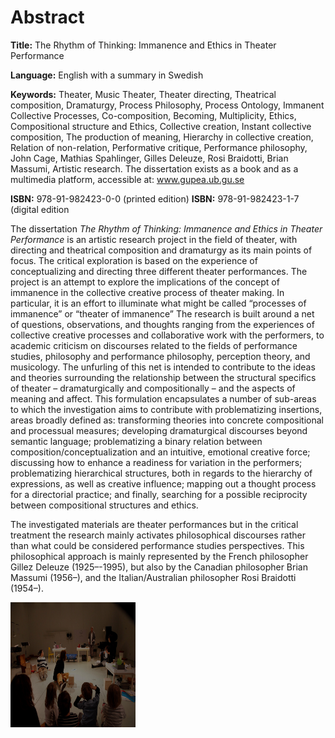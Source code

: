 # Abstract
**Title:** The Rhythm of Thinking: Immanence and Ethics in Theater Performance

**Language:** English with a summary in Swedish

**Keywords:** Theater, Music Theater, Theater directing, Theatrical composition, Dramaturgy, Process Philosophy, Process Ontology, Immanent Collective Processes, Co-composition, Becoming, Multiplicity, Ethics, Compositional structure and Ethics, Collective creation, Instant collective composition, The production of meaning, Hierarchy in collective creation, Relation of non-relation, Performative critique, Performance philosophy, John Cage, Mathias Spahlinger, Gilles Deleuze, Rosi Braidotti, Brian Massumi, Artistic research.
The dissertation exists as a book and as a multimedia platform, accessible at: www.gupea.ub.gu.se

**ISBN:** 978-91-982423-0-0 (printed edition)
**ISBN:**  978-91-982423-1-7 (digital edition

The dissertation *The Rhythm of Thinking: Immanence and Ethics in Theater Performance* is an artistic research project in the field of theater, with directing and theatrical composition and dramaturgy as its main points of focus. The critical exploration is based on the experience of conceptualizing and directing three different theater performances. The project is an attempt to explore the implications of the concept of immanence in the collective creative process of theater making. In particular, it is an effort to illuminate what might be called “processes of immanence” or “theater of immanence” The research is built around a net of questions, observations, and thoughts ranging from the experiences of collective creative processes and collaborative work with the performers, to academic criticism on discourses related to the fields of performance studies, philosophy and performance philosophy, perception theory, and musicology. The unfurling of this net is intended to contribute to the ideas and theories surrounding the relationship between the structural specifics of theater – dramaturgically and compositionally – and the aspects of meaning and affect. This formulation encapsulates a number of sub-areas to which the investigation aims to contribute with problematizing insertions, areas broadly defined as: transforming theories into concrete compositional and processual measures; developing dramaturgical discourses beyond semantic language; problematizing a binary relation between composition/conceptualization and an intuitive, emotional creative force; discussing how to enhance a readiness for variation in the performers; problematizing hierarchical structures, both in regards to the hierarchy of expressions, as well as creative influence; mapping out a thought process for a directorial practice; and finally, searching for a possible reciprocity between compositional structures and ethics.

The investigated materials are theater performances but in the critical treatment the research mainly activates philosophical discourses rather than what could be considered performance studies perspectives. This philosophical approach is mainly represented by the French philosopher Gillez Deleuze (1925–-1995), but also by the Canadian philosopher Brian Massumi (1956–), and the Italian/Australian philosopher Rosi Braidotti (1954–).

<img src="../media/start/bgStart01.jpg" width="200" height="200">

